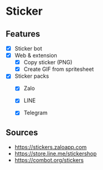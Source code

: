 # Sticker

## Features
- [x] Sticker bot
- [x] Web & extension
  - [x] Copy sticker (PNG)
  - [x] Create GIF from spritesheet
- [x] Sticker packs
  - [x] Zalo
  - [x] LINE
  - [x] Telegram   


## Sources
- https://stickers.zaloapp.com
- https://store.line.me/stickershop
- https://combot.org/stickers
